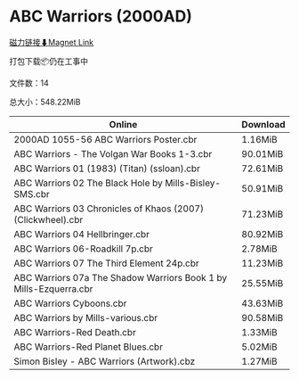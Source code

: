 # ABC Warriors (2000AD)

[磁力链接⬇Magnet Link](magnet:?xt=urn:btih:cc5798dd78cd6399b3fbc730972370e1f5b33fee&dn=ABC%20Warriors%20%282000AD%29)

打包下载📦仍在工事中

文件数：14

总大小：548.22MiB

Online | Download
--- | ---
2000AD 1055-56 ABC Warriors Poster.cbr | 1.16MiB
ABC Warriors - The Volgan War Books 1-3.cbr | 90.01MiB
ABC Warriors 01 (1983) (Titan) (ssloan).cbr | 72.61MiB
ABC Warriors 02 The Black Hole by Mills-Bisley-SMS.cbr | 50.91MiB
ABC Warriors 03 Chronicles of Khaos (2007) (Clickwheel).cbr | 71.23MiB
ABC Warriors 04 Hellbringer.cbr | 80.92MiB
ABC Warriors 06-Roadkill 7p.cbr | 2.78MiB
ABC Warriors 07 The Third Element 24p.cbr | 11.23MiB
ABC Warriors 07a The Shadow Warriors Book 1 by Mills-Ezquerra.cbr | 25.55MiB
ABC Warriors Cyboons.cbr | 43.63MiB
ABC Warriors by Mills-various.cbr | 90.58MiB
ABC Warriors-Red Death.cbr | 1.33MiB
ABC Warriors-Red Planet Blues.cbr | 5.02MiB
Simon Bisley - ABC Warriors (Artwork).cbz | 1.27MiB